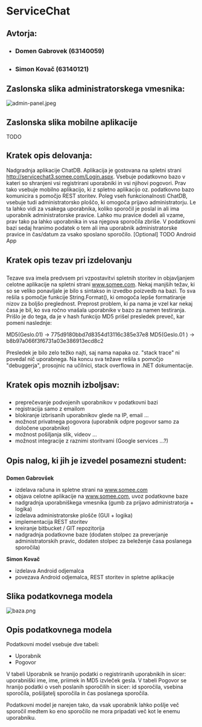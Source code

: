 # ServiceChat #
## Avtorja: ##
* ### Domen Gabrovek (63140059) ###
* ### Simon Kovač (63140121) ###

## Zaslonska slika administratorskega vmesnika: ##
![admin-panel.jpeg](https://bitbucket.org/repo/ExydLG/images/3714767854-admin-panel.jpeg)

## Zaslonska slika mobilne aplikacije ##
TODO

## Kratek opis delovanja: ##

Nadgradnja aplikacije ChatDB. Aplikacija je gostovana na spletni strani http://servicechat3.somee.com/Login.aspx. Vsebuje podatkovno bazo v kateri so shranjeni vsi registrirani uporabniki in vsi njihovi pogovori. Prav tako vsebuje mobilno aplikacijo, ki z spletno aplikacijo oz. podatkovno bazo komunicira s pomočjo REST storitev. Poleg vseh funkcionalnosti ChatDB, vsebuje tudi administratorsko ploščo, ki omogoča prijavo administratorju. Le ta lahko vidi za vsakega uporabnika, koliko sporočil je poslal in ali ima uporabnik administratorske pravice. Lahko mu pravice dodeli ali vzame, prav tako pa lahko uporabnika in vsa njegova sporočila zbriše. V podatkovni bazi sedaj hranimo podatek o tem ali ima uporabnik administratorske pravice in čas/datum za vsako sposlano sporočilo. 
[Optional] TODO Android App

## Kratek opis tezav pri izdelovanju ##

Tezave sva imela predvsem pri vzpostavitvi spletnih storitev in objavljanjem celotne aplikacije na spletni strani www.somee.com. Nekaj manjših težav, ki so se veliko ponavljale je bilo s sintakso in izvedbo poizvedb na bazi. To sva rešila s pomočje funkcije String.Format(), ki omogoča lepše formatiranje nizov za boljšo preglednost. Preprost problem, ki pa nama je vzel kar nekaj časa je bil, ko sva ročno vnašala uporabnike v bazo za namen testiranja. Prišlo je do tega, da je v hash funkcijo MD5 prišel presledek preveč, kar pomeni naslednje:

MD5(Geslo.01)  -> 775d9180bbd7d8354d13116c385e37e8
MD5(Geslo.01 ) -> b8b97a066f3f6731a03e386913ecd8c2

Presledek je bilo zelo težko najti, saj nama napaka oz. "stack trace" ni povedal nič uporabnega. Na koncu sva težave rešila s pomočjo "debuggerja", prosojnic na učilnici, stack overflowa in .NET dokumentacije. 

## Kratek opis moznih izboljsav: ##

- preprečevanje podvojenih uporabnikov v podatkovni bazi
- registracija samo z emailom
- blokiranje izbrisanih uporabnikov glede na IP, email ...
- možnost privatnega pogovora (uporabnik odpre pogovor samo za določene uporabnike)
- možnost pošiljanja slik, videov ... 
- možnost integracije z raznimi storitvami (Google services ...?)

## Opis nalog, ki jih je izvedel posamezni student: ##

**Domen Gabrovšek**

* izdelava računa in spletne strani na www.somee.com
* objava celotne aplikacije na www.somee.com, uvoz podatkovne baze
* nadgradnja uporabniškega vmesnika (gumb za prijavo administratorja + logika)
* izdelava administratorske plošče (GUI + logika)
* implementacija REST storitev
* kreiranje bitbucket / GIT repozitorija
* nadgradnja podatkovne baze (dodaten stolpec za preverjanje administratorskih pravic, dodaten stolpec za beleženje časa poslanega sporočila)

**Simon Kovač**

* izdelava Android odjemalca
* povezava Android odjemalca, REST storitev in spletne aplikacije

## Slika podatkovnega modela ##
![baza.png](https://bitbucket.org/repo/ExydLG/images/1394966401-baza.png)

## Opis podatkovnega modela ##

Podatkovni model vsebuje dve tabeli:

- Uporabnik
- Pogovor

V tabeli Uporabnik se hranijo podatki o registriranih uporabnikih in sicer: uporabniški ime, ime, priimek in MD5 izvleček gesla. 
V tabeli Pogovor se hranijo podatki o vseh poslanih sporočilih in sicer: id sporočila, vsebina sporočila, pošiljatelj sporočila in čas poslanega sporočila.

Podatkovni model je narejen tako, da vsak uporabnik lahko pošlje več sporočil medtem ko eno sporočilo ne mora pripadati več kot le enemu uporabniku.